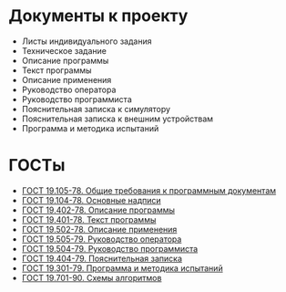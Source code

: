 # Документы к проекту

- Листы индивидуального задания
- Техническое задание
- Описание программы
- Текст программы
- Описание применения
- Руководство оператора
- Руководство программиста
- Пояснительная записка к симулятору
- Пояснительная записка к внешним устройствам
- Программа и методика испытаний

# ГОСТы

- [ГОСТ 19.105-78. Общие требования к программным документам](https://www.swrit.ru/doc/espd/19.105-78.pdf)
- [ГОСТ 19.104-78. Основные надписи](https://www.swrit.ru/doc/espd/19.104-78.pdf)
- [ГОСТ 19.402-78. Описание программы](https://www.swrit.ru/doc/espd/19.402-78.pdf)
- [ГОСТ 19.401-78. Текст программы](https://www.swrit.ru/doc/espd/19.401-78.pdf)
- [ГОСТ 19.502-78. Описание применения](https://www.swrit.ru/doc/espd/19.502-78.pdf)
- [ГОСТ 19.505-79. Руководство оператора](https://www.swrit.ru/doc/espd/19.505-79.pdf)
- [ГОСТ 19.504-79. Руководство программиста](https://www.swrit.ru/doc/espd/19.504-79.pdf)
- [ГОСТ 19.404-79. Пояснительная записка](https://www.swrit.ru/doc/espd/19.404-79.pdf)
- [ГОСТ 19.301-79. Программа и методика испытаний](https://www.swrit.ru/doc/espd/19.301-79.pdf)
- [ГОСТ 19.701-90. Схемы алгоритмов](https://www.swrit.ru/doc/espd/19.701-90.pdf)